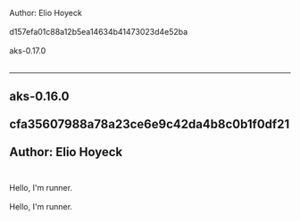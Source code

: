 Author: Elio Hoyeck <br></br>
d157efa01c88a12b5ea14634b41473023d4e52ba <br></br>
aks-0.17.0 <br></br>

-------------------------------------------------------------
aks-0.16.0 <br></br>
cfa35607988a78a23ce6e9c42da4b8c0b1f0df21 <br></br>
Author: Elio Hoyeck <br></br>
-------------------------------------------------------------
Hello, I'm runner. <br></br>
Hello, I'm runner. <br></br>
